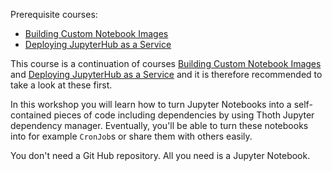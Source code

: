 Prerequisite courses:

- [Building Custom Notebook Images]
- [Deploying JupyterHub as a Service]

This course is a continuation of courses [Building Custom Notebook Images] and [Deploying JupyterHub as a Service] and it is therefore recommended to take a look at these first.

In this workshop you will learn how to turn Jupyter Notebooks into a self-contained pieces of code including dependencies by using Thoth Jupyter dependency manager. Eventually, you'll be able to turn these notebooks into for example `CronJob`s or share them with others easily.

You don't need a Git Hub repository. All you need is a Jupyter Notebook.

[Building Custom Notebook Images]: "https://learn.openshift.com/ai-machine-learning/custom-notebooks/",
[Deploying JupyterHub as a Service]: "https://learn.openshift.com/ai-machine-learning/jupyterhub-service/",